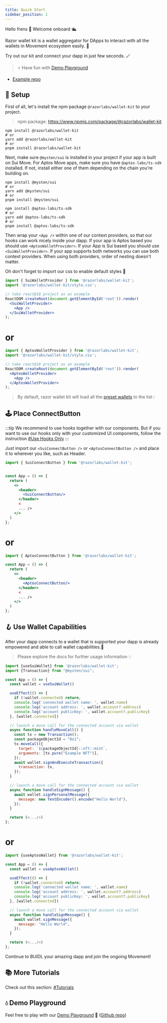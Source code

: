 ```yaml
---
title: Quick Start
sidebar_position: 1
---
```


Hello frens 👋 Welcome onboard 🛳

Razor wallet kit is a wallet aggregator for DApps to interact with all the wallets in Movement ecosystem easily. 🥳

Try out our kit and connect your dapp in just few seconds. 🪄

> ⭐️ Have fun with [Demo Playground](https://kit-demo.razorwallet.xyz/)

- [Example repo](https://github.com/razorlabsorg/wallet-kit-vite-example)

## 🔨 Setup

First of all, let's install the npm package `@razorlabs/wallet-kit` to your project.

> npm package: https://www.npmjs.com/package/@razorlabs/wallet-kit

```shell
npm install @razorlabs/wallet-kit
# or
yarn add @razorlabs/wallet-kit
# or
pnpm install @razorlabs/wallet-kit
```

Next, make sure `@mysten/sui` is installed in your project if your app is built on Sui Move. For Aptos Move apps, make sure you have `@aptos-labs/ts-sdk` installed. If not, install either one of them depending on the chain you're building on.

```shell
npm install @mysten/sui
# or
yarn add @mysten/sui
# or
pnpm install @mysten/sui
```

```shell
npm install @aptos-labs/ts-sdk
# or
yarn add @aptos-labs/ts-sdk
# or
pnpm install @aptos-labs/ts-sdk
```

Then wrap your `<App />` within one of our context providers, so that our hooks can work nicely inside your dapp. If your app is Aptos based you should use `<AptosWalletProvider>`. If your App is Sui based you should use `<SuiWalletProvider>`. If your app supports both networks you can use both context providers. When using both providers, order of nesting doesn't matter.

Oh don't forget to import our css to enable default styles 🎨

```jsx
import { SuiWalletProvider } from '@razorlabs/wallet-kit';
import '@razorlabs/wallet-kit/style.css';

// take react@18 project as an example
ReactDOM.createRoot(document.getElementById('root')).render(
  <SuiWalletProvider>
    <App />
  </SuiWalletProvider>
);
```
# or 

```jsx
import { AptosWalletProvider } from '@razorlabs/wallet-kit';
import '@razorlabs/wallet-kit/style.css';

// take react@18 project as an example
ReactDOM.createRoot(document.getElementById('root')).render(
  <AptosWalletProvider>
    <App />
  </AptosWalletProvider>
);
```

> By default, razor wallet kit will load all the [preset wallets](./CanIUse#preset-wallets) to the list💡

## 🕹 Place ConnectButton

:::tip
We recommend to use hooks together with our components. But if you want to use our hooks only with your customized UI
components, follow the instruction [#Use Hooks Only](/docs/tutorial/hooks-only)
:::

Just import our `<SuiConnectButton />` or `<AptosConnectButton />` and place it to wherever you like, such as Header.

```jsx
import { SuiConnectButton } from '@razorlabs/wallet-kit';


const App = () => {
  return (
    <>
      <header>
        <SuiConnectButton/>
      </header>
      <
      ... />
    </>
  )
};
```

# or

```jsx
import { AptosConnectButton } from '@razorlabs/wallet-kit';

const App = () => {
  return (
    <>
      <header>
        <AptosConnectButton/>
      </header>
      <
      ... />
    </>
  )
};
```

## 🪝 Use Wallet Capabilities

After your dapp connects to a wallet that is supported
your dapp is already empowered and able to call wallet capabilities.🎉

> Please explore the docs for further usage information 💡

```jsx
import {useSuiWallet} from '@razorlabs/wallet-kit';
import {Transaction} from "@mysten/sui";

const App = () => {
  const wallet = useSuiWallet()

  useEffect(() => {
    if (!wallet.connected) return;
    console.log('connected wallet name: ', wallet.name)
    console.log('account address: ', wallet.account?.address)
    console.log('account publicKey: ', wallet.account?.publicKey)
  }, [wallet.connected])

  // launch a move call for the connected account via wallet
  async function handleMoveCall() {
    const tx = new Transaction();
    const packageObjectId = "0x1";
    tx.moveCall({
      target: `${packageObjectId}::nft::mint`,
      arguments: [tx.pure("Example NFT")],
    });
    await wallet.signAndExecuteTransaction({
      transaction: tx,
    });
  }

  // launch a move call for the connected account via wallet
  async function handleSignMessage() {
    await wallet.signPersonalMessage({
      message: new TextEncoder().encode("Hello World"),
    });
  }

  return (<.../>)
};
```

# or

```jsx
import {useAptosWallet} from '@razorlabs/wallet-kit';

const App = () => {
  const wallet = useAptosWallet()

  useEffect(() => {
    if (!wallet.connected) return;
    console.log('connected wallet name: ', wallet.name)
    console.log('account address: ', wallet.account?.address)
    console.log('account publicKey: ', wallet.account?.publicKey)
  }, [wallet.connected])

  // launch a move call for the connected account via wallet
  async function handleSignMessage() {
    await wallet.signMessage({
      message: "Hello World",
    });
  }

  return (<.../>)
};
```

Continue to BUIDL your amazing dapp and join the ongoing Movement!

## 📚 More Tutorials

Check out this section: [#Tutorials](/docs/category/tutorials)

## 💧 Demo Playground

Feel free to play with our [Demo Playground](https://kit-demo.razorwallet.xyz)
🔗 ([Github repo](https://github.com/razorlabsorg/wallet-kit-vite-example))
